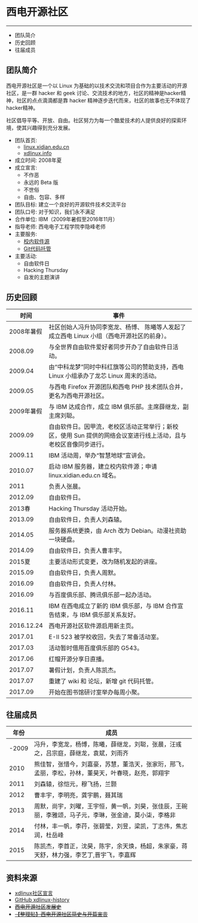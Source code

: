 # 西电开源社区
---

* 团队简介
* 历史回顾
* 往届成员

## 团队简介

西电开源社区是一个以 Linux 为基础的以技术交流和项目合作为主要活动的开源社区，是一群 hacker 和 geek 讨论、交流技术的地方，社区的精神是hacker精神，社区的点点滴滴都是靠 hacker 精神逐步迭代而来，社区的故事也无不体现了hacker精神。

社区倡导平等、开放、自由。社区努力为每一个酷爱技术的人提供良好的探索环境，使其兴趣得到充分发展。

* 团队首页:
  * [linux.xidian.edu.cn](http://linux.xidian.edu.cn)
  * [xdlinux.info](https://xdlinux.info)
* 成立时间: 2008年夏
* 成立宣言:
  * 不作恶
  * 永远的 Beta 版
  * 不世俗
  * 自由、包容、多样
* 团队目标: 建立一个良好的开源软件技术交流平台
* 团队口号: 对于知识，我们永不满足
* 合作单位: IBM（2009年暑假至2016年11月）
* 指导老师: 西电电子工程学院李隐峰老师
* 主要服务:
  * [校内软件源](https://mirrors.xdlinux.info)
  * [Git代码托管](https://git.xdlinux.info)
* 主要活动:
  * 自由软件日
  * Hacking Thursday
  * 自发的主题演讲

## 历史回顾

时间 | 事件
--- | ---
2008年暑假 | 社区创始人冯升协同李宽龙、杨博、 陈曦等人发起了成立西电 Linux 小组（西电开源社区的前身）。
2008.09 | 与全世界自由软件爱好者同步开办了自由软件日活动。
2009.04 | 由“中科龙梦”同时中科红旗等公司的赞助支持，西电 Linux 小组承办了龙芯 Linux 周末的活动。
2009.05 | 与西电 Firefox 开源团队和西电 PHP 技术团队合并，更名为西电开源社区。
2009年暑假 | 与 IBM 达成合作，成立 IBM 俱乐部。主席薛继龙，副主席刘聪。
2009.09 | 自由软件日。因甲流，老校区活动正常举行；新校区，使用 Sun 提供的网络会议室进行线上活动，且与老校区音像同步进行。
2009.11 | IBM 活动周，举办“智慧地球”宣讲会。
2010.07 | 启动 IBM 服务器，建立校内软件源；申请 linux.xidian.edu.cn 域名。
2011 | 负责人张晨。
2012.09 | 自由软件日。
2013春 | Hacking Thursday 活动开始。
2013.09 | 自由软件日，负责人刘森辕。
2014.05 | 服务器系统更换，由 Arch 改为 Debian。动漫社资助一块硬盘。
2014.09 | 自由软件日，负责人曹丰宇。
2015夏 | 主要活动形式变更，改为随机发起的讲座。
2015.09 | 自由软件日，负责人周默。
2016.09 | 自由软件日，负责人付林。
2016.09 | 与百度俱乐部、腾讯俱乐部一起办活动。
2016.11 | IBM 在西电成立了新的 IBM 俱乐部，与 IBM 合作宣告结束，与 IBM 俱乐部关系友好。
2016.12.24 | 西电开源社区软件源启用新主页。
2017.01 | E-II 523 被学校收回，失去了常备活动室。
2017.03 | 活动暂时借用百度俱乐部的 G543。
2017.06 | 红帽开源分享日直播。
2017.07 | 暑假计划，负责人陈凯杰。
2017.07 | 重建了 wiki 和 论坛，新增 git 代码托管。
2017.09 | 开始在图书馆研讨室举办每周小聚。

## 往届成员

年份 | 成员
--- | ---
-2009 | 冯升，李宽龙，杨博，陈曦，薛继龙，刘聪，张晨，汪彧之，吕宗庭，薛继龙，袁斌，刘雨齐
2010 |  熊佳智，张惜今，刘嘉豪，苏慧，董浩天，张家珩，邢飞，孟丽，李松，孙林，董昊天，叶春晓，赵亮，郭翔宇
2011 | 刘森辕，徐恺元，穆飞扬，兰颢
2012 | 曹丰宇，李明亮，龚宇鹏，聂其瑞
2013 | 周默，尚宇，刘曜，王宇恒，黄一帆，刘昊，张佳辰，王碗丽，李雅颂，马子元，李琳，张金迪，莫小柒，李格非
2014 | 付林，丰一帆，李荇，张碧莹，刘昱，梁凯，丁志伟，焦志润，杜岳峰
2015 | 陈凯杰，李首正，沈昊，陈宇，余天焕，杨超，朱家豪，蒋天舒，林力强，李艺丁,晋宇飞，李嘉辉

## 资料来源

* [xdlinux社区宣言](http://linux.xidian.edu.cn/static/xdlinux.html)
* [GitHub xdlinux-history](https://github.com/xdlinux/xdlinux-history)
* [~~西电开源社区发展史~~](http://xdlinux.info/bbs/forum.php?mod=viewthread&tid=119&extra=page%3D1)
* [~~【整理贴】西电开源社区简史与开篇宣言~~](http://xdlinux.info/bbs/forum.php?mod=viewthread&tid=1240&extra=page%3D1)
